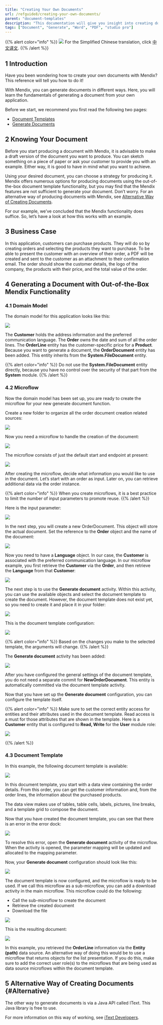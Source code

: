 ```yaml
---
title: "Creating Your Own Documents"
url: /refguide8/creating-your-own-documents/
parent: "document-templates"
description: "This documentation will give you insight into creating documents with Mendix."
tags: ["Document", "Generate", "Word", "PDF", "studio pro"]
---
```


{{% alert color="info" %}}
<img src="/attachments/china.png" style="display: inline-block; margin: 0" /> For the Simplified Chinese translation, click [中文译文](https://cdn.mendix.tencent-cloud.com/documentation/refguide8/creating-your-own-documents.pdf).
{{% /alert %}}

## 1 Introduction

Have you been wondering how to create your own documents with Mendix? This reference will tell you how to do it!

With Mendix, you can generate documents in different ways. Here, you will learn the fundamentals of generating a document from your own application.

Before we start, we recommend you first read the following two pages:

* [Document Templates](/refguide8/document-templates/)
* [Generate Documents](/refguide8/generate-document/)

## 2 Knowing Your Document

Before you start producing a document with Mendix, it is advisable to make a draft version of the document you want to produce. You can sketch something on a piece of paper or ask your customer to provide you with an example. Either way, it is good to have in mind what you want to achieve.

Using your desired document, you can choose a strategy for producing it. Mendix offers numerous options for producing documents using the out-of-the-box document template functionality, but you may find that the Mendix features are not sufficient to generate your document. Don’t worry. For an alternative way of producing documents with Mendix, see [Alternative Way of Creating Documents](#Alternative).

For our example, we’ve concluded that the Mendix functionality does suffice. So, let’s have a look at how this works with an example.

## 3 Business Case

In this application, customers can purchase products. They will do so by creating orders and selecting the products they want to purchase. To be able to present the customer with an overview of their order, a PDF will be created and sent to the customer as an attachment to their confirmation email. The order should show the customer details, the logo of the company, the products with their price, and the total value of the order.

## 4 Generating a Document with Out-of-the-Box Mendix Functionality

### 4.1 Domain Model

The domain model for this application looks like this:

![](/attachments/refguide8/modeling/resources/document-templates/creating-your-own-documents/2018-02-28_16-37-25.png)

The **Customer** holds the address information and the preferred communication language. The **Order** owns the date and sum of all the order lines. The **OrderLine** entity has the customer-specific price for a **Product**. Because you want to generate a document, the **OrderDocument** entity has been added. This entity inherits from the **System.FileDocument** entity.

{{% alert color="info" %}}
Do not use the **System.FileDocument** entity directly, because you have no control over the security of that part from the **System** module.
{{% /alert %}}

### 4.2 Microflow

Now the domain model has been set up, you are ready to create the microflow for your new generate document function.

Create a new folder to organize all the order document creation related sources:

![](/attachments/refguide8/modeling/resources/document-templates/creating-your-own-documents/2018-02-28_17-02-05.png)

Now you need a microflow to handle the creation of the document:

![](/attachments/refguide8/modeling/resources/document-templates/creating-your-own-documents/2018-02-28_17-04-03.png)

The microflow consists of just the default start and endpoint at present:

![](/attachments/refguide8/modeling/resources/document-templates/creating-your-own-documents/2018-02-28_16-30-18.png)

After creating the microflow, decide what information you would like to use in the document. Let’s start with an order as input. Later on, you can retrieve additional data via the order instance.

{{% alert color="info" %}}
When you create microflows, it is a best practice to limit the number of input parameters to promote reuse.
{{% /alert %}}

Here is the input parameter:

![](/attachments/refguide8/modeling/resources/document-templates/creating-your-own-documents/2018-02-28_16-32-33.png)

In the next step, you will create a new OrderDocument. This object will store the actual document. Set the reference to the **Order** object and the name of the document:

![](/attachments/refguide8/modeling/resources/document-templates/creating-your-own-documents/2018-02-28_16-52-43.png)

Now you need to have a **Language** object. In our case, the **Customer** is associated with the preferred communication language. In our microflow example, you first retrieve the **Customer** via the **Order**, and then retrieve the **Language** from that **Customer**:

![](/attachments/refguide8/modeling/resources/document-templates/creating-your-own-documents/2018-02-28_16-58-54.png)

The next step is to use the **Generate document** activity. Within this activity, you can use the available objects and select the document template to create the document. However, the document template does not exist yet, so you need to create it and place it in your folder:

![](/attachments/refguide8/modeling/resources/document-templates/creating-your-own-documents/2018-02-28_17-06-53.png)

This is the document template configuration:

![](/attachments/refguide8/modeling/resources/document-templates/creating-your-own-documents/2018-03-01_13-03-55.png)

{{% alert color="info" %}}
Based on the changes you make to the selected template, the arguments will change.
{{% /alert %}}

The **Generate document** activity has been added:

![](/attachments/refguide8/modeling/resources/document-templates/creating-your-own-documents/2018-03-01_13-06-33.png)

After you have configured the general settings of the document template, you do not need a separate commit for **NewOrderDocument**. This entity is automatically committed via the document template activity.

Now that you have set up the **Generate document** configuration, you can configure the template itself.

{{% alert color="info" %}}
Make sure to set the correct entity access for entities and their attributes used in the document template. Read access is a must for those attributes that are shown in the template. Here is a **Customer** entity that is configured to **Read, Write** for the **User** module role:

![](/attachments/refguide8/modeling/resources/document-templates/creating-your-own-documents/2018-03-01_13-12-28.png)

{{% /alert %}}

### 4.3 Document Template

In this example, the following document template is available:

![](/attachments/refguide8/modeling/resources/document-templates/creating-your-own-documents/2018-03-01_14-05-07.png)

In this document template, you start with a data view containing the order details. From this order, you can get the customer information and, from the order lines, the information about the purchased products.

The data view makes use of tables, table cells, labels, pictures, line breaks, and a template grid to compose the document.

Now that you have created the document template, you can see that there is an error in the error dock:

![](/attachments/refguide8/modeling/resources/document-templates/creating-your-own-documents/2018-03-01_14-08-48.png)

To resolve this error, open the **Generate document** activity of the microflow. When the activity is opened, the parameter mapping will be updated and allocated to the mapping parameter.

Now, your **Generate document** configuration should look like this:

![](/attachments/refguide8/modeling/resources/document-templates/creating-your-own-documents/2018-03-01_14-12-03.png)

The document template is now configured, and the microflow is ready to be used. If we call this microflow as a sub-microflow, you can add a download activity in the main microflow. This microflow could do the following:

* Call the sub-microflow to create the document
* Retrieve the created document
* Download the file

![](/attachments/refguide8/modeling/resources/document-templates/creating-your-own-documents/2018-03-01_14-21-38.png)

This is the resulting document:

![](/attachments/refguide8/modeling/resources/document-templates/creating-your-own-documents/15_Result.png)

In this example, you retrieved the **OrderLine** information via the **Entity (path)** data source. An alternative way of doing this would be to use a microflow that returns objects for the list presentation. If you do this, make sure to add the correct user role(s) to the microflows that are being used as data source microflows within the document template.

## 5 Alternative Way of Creating Documents {#Alternative}

The other way to generate documents is via a Java API called IText. This Java library is free to use.

For more information on this way of working, see [iText Developers](http://developers.itextpdf.com/developers-home).
